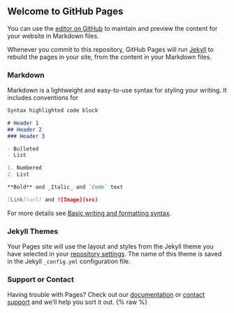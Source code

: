 ## Welcome to GitHub Pages

You can use the [editor on GitHub](https://github.com/lilianmisser/lilianmisser.github.io/edit/main/index.md) to maintain and preview the content for your website in Markdown files.

Whenever you commit to this repository, GitHub Pages will run [Jekyll](https://jekyllrb.com/) to rebuild the pages in your site, from the content in your Markdown files.

### Markdown

Markdown is a lightweight and easy-to-use syntax for styling your writing. It includes conventions for

```markdown
Syntax highlighted code block

# Header 1
## Header 2
### Header 3

- Bulleted
- List

1. Numbered
2. List

**Bold** and _Italic_ and `Code` text

[Link](url) and ![Image](src)
```

For more details see [Basic writing and formatting syntax](https://docs.github.com/en/github/writing-on-github/getting-started-with-writing-and-formatting-on-github/basic-writing-and-formatting-syntax).

### Jekyll Themes

Your Pages site will use the layout and styles from the Jekyll theme you have selected in your [repository settings](https://github.com/lilianmisser/lilianmisser.github.io/settings/pages). The name of this theme is saved in the Jekyll `_config.yml` configuration file.

### Support or Contact

Having trouble with Pages? Check out our [documentation](https://docs.github.com/categories/github-pages-basics/) or [contact support](https://support.github.com/contact) and we’ll help you sort it out.
{% raw %}
<iframe id="amilia-iframe" allowtransparency="true" frameborder="0" width="100%" style="width:100%!important; border:none!important; overflow:hidden!important; visibility:hidden;" scrolling="no" horizontalscrolling="no" verticalscrolling="no" data-color-code="#29B173" src="https://www.amilia.localhost/store/en/amilian---lilian/shop/memberships"></iframe><script src="https://www.amilia.localhost/scripts/amilia-iframe.js" type="text/javascript">
{% endraw %}



